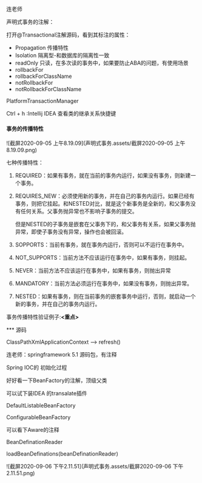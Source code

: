 连老师

声明式事务的注解：

打开@Transactional注解源码，看到其标注的属性：

* Propagation 传播特性
* Isolation 隔离型-和数据库的隔离性一致
* readOnly 只读，在多次读的事务中，如果要防止ABA的问题，有使用场景
* rollbackFor
* rollbackForClassName
* notRollbackFor
* notRollbackForClassName

PlatformTransactionManager



Ctrl + h :Intellij IDEA 查看类的继承关系快捷键



#### 事务的传播特性



![截屏2020-09-05 上午8.19.09](声明式事务.assets/截屏2020-09-05 上午8.19.09.png)

七种传播特性：

1. REQUIRED：如果有事务，就在当前的事务内运行，如果没有事务，则新建一个事务。

2. REQUIRES_NEW：必须使用新的事务，并在自己的事务内运行。如果已经有事务，则把它挂起。和NESTED对比，就是这个新事务是全新的，和父事务没有任何关系。父事务抛异常也不影响子事务的提交。

   但是NESTED的子事务是嵌套在父事务下的，和父事务有关系，如果父事务抛异常，即使子事务没有异常，操作也会被回滚。

3. SOPPORTS：当前有事务，就在事务内运行，否则可以不运行在事务中。

4. NOT_SUPPORTS：当前方法不应该运行在事务中，如果有事务，则挂起。

5. NEVER：当前方法不应该运行在事务中，如果有事务，则抛出异常

6. MANDATORY：当前方法必须运行在事务中，如果没有事务，则抛出异常。

7. NESTED：如果有事务，则在当前事务的嵌套事务中运行，否则，就启动一个新的事务，并在自己的事务内运行。

事务传播特性验证例子:**<重点>**



*** 源码

ClassPathXmlApplicationContext  --> refresh()

连老师：springframework 5.1 源码包，有注释

Spring IOC的 初始化过程



好好看一下BeanFactory的注解，顶级父类

可以试下装IDEA 的transalate插件

DefaultListableBeanFactory

ConfigurableBeanFactory

可以看下Aware的注释

BeanDefinationReader

loadBeanDefinations(beanDefinationReader)

![截屏2020-09-06 下午2.11.51](声明式事务.assets/截屏2020-09-06 下午2.11.51.png)

